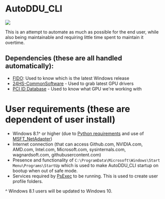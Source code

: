 # AutoDDU_CLI

![](Chikaftw_upscaled.png)


This is an attempt to automate as much as possible for the end user, while also being maintainable and requiring little time spent to maintain it overtime.

## Dependencies (these are all handled automatically):
- [FIDO](https://github.com/pbatard/Fido): Used to know which is the latest Windows release
- [24HS-CommonSoftware](https://github.com/24HourSupport/CommonSoftware) - Used to grab latest GPU drivers
- [PCI ID Database](http://pci-ids.ucw.cz/) - Used to know what GPU we're working with

# User requirements (these are dependent of user install)
- Windows 8.1^ or higher (due to [Python requirements](https://docs.python.org/3/using/windows.html) and use of [MSFT_NetAdapter](https://docs.microsoft.com/en-us/previous-versions/windows/desktop/legacy/hh968170(v=vs.85)))
- Internet connection (that can access Github.com, NVIDIA.com, AMD.com, Intel.com, Microsoft.com, sysinternals.com, wagnardsoft.com, githubusercontent.com)
- Presence and functionality of  `C:\ProgramData\Microsoft\Windows\Start Menu\Programs\StartUp` which is used to make AutoDDU_CLI startup on bootup when out of safe mode.
- Services required by [PsExec](https://docs.microsoft.com/en-us/sysinternals/downloads/psexec) to be running. This is used to create user profile folders.



^ Windows 8.1 users will be updated to Windows 10.
